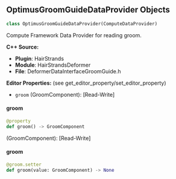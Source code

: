 ## OptimusGroomGuideDataProvider Objects

```python
class OptimusGroomGuideDataProvider(ComputeDataProvider)
```

Compute Framework Data Provider for reading groom.

**C++ Source:**

- **Plugin**: HairStrands
- **Module**: HairStrandsDeformer
- **File**: DeformerDataInterfaceGroomGuide.h

**Editor Properties:** (see get_editor_property/set_editor_property)

- ``groom`` (GroomComponent):  [Read-Write]

<a id="unreal.OptimusGroomGuideDataProvider.groom"></a>

#### groom

```python
@property
def groom() -> GroomComponent
```

(GroomComponent):  [Read-Write]

<a id="unreal.OptimusGroomGuideDataProvider.groom"></a>

#### groom

```python
@groom.setter
def groom(value: GroomComponent) -> None
```

<a id="unreal.OptimusGroomWriteDataProvider"></a>